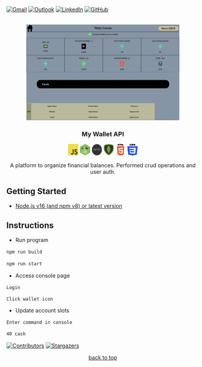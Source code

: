 <!-- contact shields -->
[gmail-shield]: https://img.shields.io/badge/Gmail-D14836?style=for-the-badge&logo=gmail&logoColor=white
[gmail-url]: mailto:theivikaran.jathurshan@gmail.com
[outlook-shield]: https://img.shields.io/badge/Microsoft_Outlook-0078D4?style=for-the-badge&logo=microsoft-outlook&logoColor=white
[outlook-url]: mailto:jtheiv@outlook.com
[linkedin-shield]: https://img.shields.io/badge/LinkedIn-0077B5?style=for-the-badge&logo=linkedin&logoColor=white
[linkedin-url]: https://linkedin.com/in/jathurshan-t
[github-shield]: https://img.shields.io/badge/GitHub-8631A9?style=for-the-badge&logo=github&logoColor=white
[github-url]: https://github.com/jath-git?tab=repositories

<!-- project summary shields -->
[contributors-shield]: https://img.shields.io/github/contributors/jath-git/My-Wallet-API.svg?style=for-the-badge
[contributors-url]: https://github.com/jath-git/My-Wallet-API/graphs/contributors
[stars-shield]: https://img.shields.io/github/stars/jath-git/My-Wallet-API.svg?style=for-the-badge
[stars-url]: https://github.com/jath-git/My-Wallet-API/stargazers

<!-- programming language shields -->
[python-shield]: https://img.shields.io/badge/Python-3776AB?style=for-the-badge&logo=python&logoColor=white
[javascript-shield]: https://img.shields.io/badge/JavaScript-F7DF1E?style=for-the-badge&logo=javascript&logoColor=black
[c++-shield]: https://img.shields.io/badge/C%2B%2B-00599C?style=for-the-badge&logo=c%2B%2B&logoColor=white
[c#-shield]: https://img.shields.io/badge/C%23-239120?style=for-the-badge&logo=c-sharp&logoColor=white
[html-shield]: https://img.shields.io/badge/HTML5-E34F26?style=for-the-badge&logo=html5&logoColor=white
[css-shield]: https://img.shields.io/badge/CSS3-1572B6?style=for-the-badge&logo=css3&logoColor=white

<!-- start document -->
<div id="start"></div>

<!-- contact info -->
[![Gmail][gmail-shield]][gmail-url]
[![Outlook][outlook-shield]][outlook-url]
[![LinkedIn][linkedin-shield]][linkedin-url]
[![GitHub][github-shield]][github-url]

<!-- project overview -->
<br />
<div align="center">
  <!-- project image -->
  <a href="https://github.com/jath-git/My-Wallet-API">
    <img src="readme/mywallet.png" alt="project-thumbnail" width="400" height="250">
  </a>

  <h3>My Wallet API</h3>
  <!-- languages used in project -->
  <div>
    <img alt="skill-thumbnail" width="27px" height="30px" src="./readme/javascript.png" />
    <img alt="skill-thumbnail" width="27px" height="30px" src="./readme/node.png" />
    <img alt="skill-thumbnail" width="27px" height="30px" src="./readme/express.png" />
    <img alt="skill-thumbnail" width="27px" height="30px" src="./readme/mongodb.png" />
    <img alt="skill-thumbnail" width="27px" height="30px" src="./readme/html.png" />
    <img alt="skill-thumbnail" width="27px" height="30px" src="./readme/css.png" />
  </div>
  <!-- project description -->
    <p>
    A platform to organize financial balances. Performed crud operations and user auth.
    <br />
    </p>
</div>

## Getting Started
* [Node.js v16 (and npm v8) or latest version](https://nodejs.org/en/download/)

## Instructions
* Run program
```sh
npm run build
```
```sh
npm run start
```
* Access console page
```console
Login
```
```console
Click wallet icon
```
* Update account slots
```console
Enter command in console
```
```sh
40 cash
```

<!-- project summary -->
[![Contributors][contributors-shield]][contributors-url]
[![Stargazers][stars-shield]][stars-url]
<p align="center"><a href="#start">back to top</a></p>